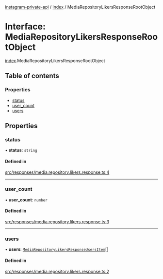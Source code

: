 [instagram-private-api](../../README.md) / [index](../../modules/index.md) / MediaRepositoryLikersResponseRootObject

# Interface: MediaRepositoryLikersResponseRootObject

[index](../../modules/index.md).MediaRepositoryLikersResponseRootObject

## Table of contents

### Properties

- [status](MediaRepositoryLikersResponseRootObject.md#status)
- [user\_count](MediaRepositoryLikersResponseRootObject.md#user_count)
- [users](MediaRepositoryLikersResponseRootObject.md#users)

## Properties

### status

• **status**: `string`

#### Defined in

[src/responses/media.repository.likers.response.ts:4](https://github.com/Nerixyz/instagram-private-api/blob/0e0721c/src/responses/media.repository.likers.response.ts#L4)

___

### user\_count

• **user\_count**: `number`

#### Defined in

[src/responses/media.repository.likers.response.ts:3](https://github.com/Nerixyz/instagram-private-api/blob/0e0721c/src/responses/media.repository.likers.response.ts#L3)

___

### users

• **users**: [`MediaRepositoryLikersResponseUsersItem`](MediaRepositoryLikersResponseUsersItem.md)[]

#### Defined in

[src/responses/media.repository.likers.response.ts:2](https://github.com/Nerixyz/instagram-private-api/blob/0e0721c/src/responses/media.repository.likers.response.ts#L2)
